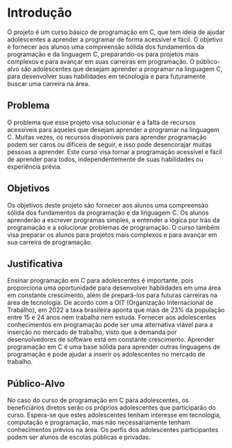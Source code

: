 # Introdução

O projeto é um curso básico de programação em C, que tem ideia de ajudar adolescentes a aprender a programar de forma acessível e fácil. O objetivo é fornecer aos alunos uma compreensão sólida dos fundamentos da programação e da linguagem C, preparando-os para projetos mais complexos e para avançar em suas carreiras em programação. O público-alvo são adolescentes que desejam aprender a programar na linguagem C, para desenvolver suas habilidades em tecnologia e para futuramente buscar uma carreira na área.

## Problema

O problema que esse projeto visa solucionar é a falta de recursos acessíveis para aqueles que desejam aprender a programar na linguagem C. Muitas vezes, os recursos disponíveis para aprender programação podem ser caros ou difíceis de seguir, e isso pode desencorajar muitas pessoas a aprender. Este curso visa tornar a programação acessível e fácil de aprender para todos, independentemente de suas habilidades ou experiência prévia.

## Objetivos

Os objetivos deste projeto são fornecer aos alunos uma compreensão sólida dos fundamentos da programação e da linguagem C. Os alunos aprenderão a escrever programas simples, a entender a lógica por trás da programação e a solucionar problemas de programação. O curso também visa preparar os alunos para projetos mais complexos e para avançar em sua carreira de programação.

## Justificativa

Ensinar programação em C para adolescentes é importante, pois proporciona uma oportunidade para desenvolver habilidades em uma área em constante crescimento, além de prepará-los para futuras carreiras na área de tecnologia. De acordo com a OIT (Organização Internacional de Trabalho), em 2022 a taxa brasileira aponta que mais de 23% da população entre 15 e 24 anos nem trabalha nem estuda. Fornecer aos adolescentes conhecimentos em programação pode ser uma alternativa viável para a inserção no mercado de trabalho, visto que a demanda por desenvolvedores de software está em constante crescimento. Aprender programação em C é uma base sólida para aprender outras linguagens de programação e pode ajudar a inserir os adolescentes no mercado de trabalho.

## Público-Alvo

No caso do curso de programação em C para adolescentes, os beneficiários diretos serão os próprios adolescentes que participarão do curso. Espera-se que estes adolescentes tenham interesse em tecnologia, computação e programação, mas não necessariamente tenham conhecimentos prévios na área. Os perfis dos adolescentes participantes podem ser alunos de escolas públicas e privadas.
